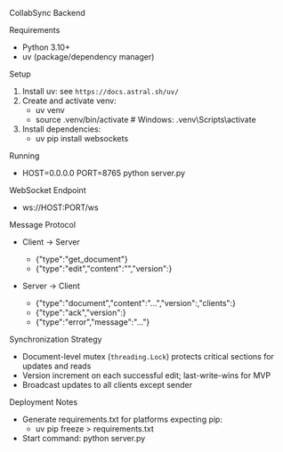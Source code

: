 CollabSync Backend

Requirements

- Python 3.10+
- uv (package/dependency manager)

Setup

1. Install uv: see `https://docs.astral.sh/uv/`
2. Create and activate venv:
   - uv venv
   - source .venv/bin/activate  # Windows: .venv\Scripts\activate
3. Install dependencies:
   - uv pip install websockets

Running

- HOST=0.0.0.0 PORT=8765 python server.py

WebSocket Endpoint

- ws://HOST:PORT/ws

Message Protocol

- Client → Server
  - {"type":"get_document"}
  - {"type":"edit","content":"<full document string>","version":<int>}

- Server → Client
  - {"type":"document","content":"...","version":<int>,"clients":<int>}
  - {"type":"ack","version":<int>}
  - {"type":"error","message":"..."}

Synchronization Strategy

- Document-level mutex (`threading.Lock`) protects critical sections for updates and reads
- Version increment on each successful edit; last-write-wins for MVP
- Broadcast updates to all clients except sender

Deployment Notes

- Generate requirements.txt for platforms expecting pip:
  - uv pip freeze > requirements.txt
- Start command: python server.py


